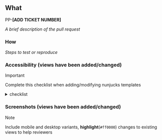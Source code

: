 ## What

PP-**[ADD TICKET NUMBER]**

_A brief description of the pull request_

### How
_Steps to test or reproduce_

### Accessibility (views have been added/changed)

> [!IMPORTANT]
> Complete this checklist when adding/modifying nunjucks templates

<details>
<summary>checklist</summary>

- [ ] keyboard navigation is validated (can navigate all interactive elements with a keyboard)
- [ ] skip to main content takes you to the main content (not a nav link e.g. back link)
- [ ] cypress tests include the `cy.checkAccessibility` command for each unique view
- [ ] the page title is unique
- [ ] all page content fits within desktop and mobile view ports (unless specified in the designs)
- [ ] links clearly explain where the link will take the user
- [ ] ‘change’ links have visually hidden text providing additional screen reader context
</details>

### Screenshots (views have been added/changed)

> [!NOTE]
> Include mobile and desktop variants, **highlight**(`#ff0000`) changes to existing views to help reviewers